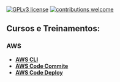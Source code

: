 [![GPLv3 license](https://img.shields.io/badge/License-GPLv3-blue.svg)](http://perso.crans.org/besson/LICENSE.html) 
[![contributions welcome](https://img.shields.io/badge/contributions-welcome-brightgreen.svg?style=flat)](https://github.com/jonascesconetto/data_science/issues)
<!-- * [**** ]() -->
<!-- ## Projetos:  -->

## Cursos e Treinamentos:
### AWS
* [**AWS CLI** ](https://github.com/jonascesconetto/aws-cli-userdata)
* [**AWS Code Commite**](https://github.com/jonascesconetto/aws-code-commit)
* [**AWS Code Deploy**](https://github.com/jonascesconetto/aws-code-deploy)